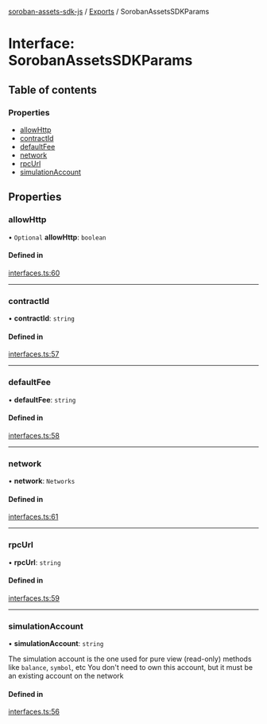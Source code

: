 [soroban-assets-sdk-js](../README.md) / [Exports](../modules.md) / SorobanAssetsSDKParams

# Interface: SorobanAssetsSDKParams

## Table of contents

### Properties

- [allowHttp](SorobanAssetsSDKParams.md#allowhttp)
- [contractId](SorobanAssetsSDKParams.md#contractid)
- [defaultFee](SorobanAssetsSDKParams.md#defaultfee)
- [network](SorobanAssetsSDKParams.md#network)
- [rpcUrl](SorobanAssetsSDKParams.md#rpcurl)
- [simulationAccount](SorobanAssetsSDKParams.md#simulationaccount)

## Properties

### allowHttp

• `Optional` **allowHttp**: `boolean`

#### Defined in

[interfaces.ts:60](https://github.com/Creit-Tech/Soroban-Assets-SDK/blob/401c5fb/src/interfaces.ts#L60)

___

### contractId

• **contractId**: `string`

#### Defined in

[interfaces.ts:57](https://github.com/Creit-Tech/Soroban-Assets-SDK/blob/401c5fb/src/interfaces.ts#L57)

___

### defaultFee

• **defaultFee**: `string`

#### Defined in

[interfaces.ts:58](https://github.com/Creit-Tech/Soroban-Assets-SDK/blob/401c5fb/src/interfaces.ts#L58)

___

### network

• **network**: `Networks`

#### Defined in

[interfaces.ts:61](https://github.com/Creit-Tech/Soroban-Assets-SDK/blob/401c5fb/src/interfaces.ts#L61)

___

### rpcUrl

• **rpcUrl**: `string`

#### Defined in

[interfaces.ts:59](https://github.com/Creit-Tech/Soroban-Assets-SDK/blob/401c5fb/src/interfaces.ts#L59)

___

### simulationAccount

• **simulationAccount**: `string`

The simulation account is the one used for pure view (read-only) methods like `balance`, `symbol`, etc
You don't need to own this account, but it must be an existing account on the network

#### Defined in

[interfaces.ts:56](https://github.com/Creit-Tech/Soroban-Assets-SDK/blob/401c5fb/src/interfaces.ts#L56)
